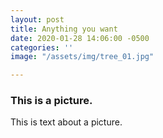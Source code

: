 ```yaml
---
layout: post
title: Anything you want
date: 2020-01-28 14:06:00 -0500
categories: ''
image: "/assets/img/tree_01.jpg"

---
```

<h3>This is a picture.</h3>

<p>This is text about a picture.</p>